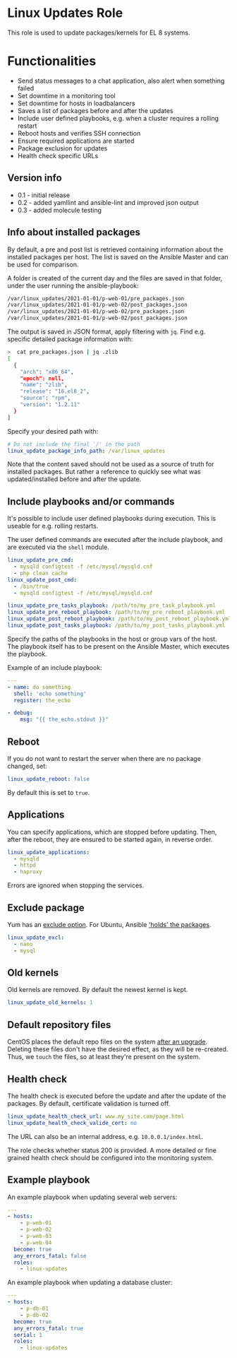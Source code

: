 # Linux Updates Role

This role is used to update packages/kernels for EL 8 systems.

# Functionalities

 * Send status messages to a chat application, also alert when something failed
 * Set downtime in a monitoring tool
 * Set downtime for hosts in loadbalancers
 * Saves a list of packages before and after the updates
 * Include user defined playbooks, e.g. when a cluster requires a rolling restart
 * Reboot hosts and verifies SSH connection
 * Ensure required applications are started
 * Package exclusion for updates
 * Health check specific URLs

## Version info

 * 0.1 - initial release
 * 0.2 - added yamllint and ansible-lint and improved json output
 * 0.3 - added molecule testing

## Info about installed packages

By default, a pre and post list is retrieved containing information about the installed packages per host.
The list is saved on the Ansible Master and can be used for comparison.

A folder is created of the current day and the files are saved in that folder, under the user running the ansible-playbook:

```bash
/var/linux_updates/2021-01-01/p-web-01/pre_packages.json
/var/linux_updates/2021-01-01/p-web-02/post_packages.json
/var/linux_updates/2021-01-01/p-web-02/pre_packages.json
/var/linux_updates/2021-01-01/p-web-02/post_packages.json
```

The output is saved in JSON format, apply filtering with `jq`. Find e.g. specific detailed package information with:

```bash
>  cat pre_packages.json | jq .zlib
[
  {
    "arch": "x86_64",
    "epoch": null,
    "name": "zlib",
    "release": "16.el8_2",
    "source": "rpm",
    "version": "1.2.11"
  }
]
```

Specify your desired path with:

```yaml
# Do not include the final '/' in the path
linux_update_package_info_path: /var/linux_updates
```

Note that the content saved should not be used as a source of truth for installed packages. But rather a reference to quickly see what was updated/installed before and after the update.

## Include playbooks and/or commands

It's possible to include user defined playbooks during execution. This is useable for e.g. rolling restarts.

The user defined commands are executed after the include playbook, and are executed via the `shell` module.
```yaml
linux_update_pre_cmd:
  - mysqld configtest -f /etc/mysql/mysqld.cnf
  - php clean cache
linux_update_post_cmd:
  - /bin/true
  - mysqld configtest -f /etc/mysql/mysqld.cnf

linux_update_pre_tasks_playbook: /path/to/my_pre_task_playbook.yml
linux_update_pre_reboot_playbook: /path/to/my_pre_reboot_playbook.yml
linux_update_post_reboot_playbook: /path/to/my_post_reboot_playbook.yml
linux_update_post_tasks_playbook: /path/to/my_post_tasks_playbook.yml
```

Specify the paths of the playbooks in the host or group vars of the host.
The playbook itself has to be present on the Ansible Master, which executes the playbook.

Example of an include playbook:

```yaml
---
- name: do something
  shell: 'echo something'
  register: the_echo

- debug:
    msg: "{{ the_echo.stdout }}"
```

## Reboot

If you do not want to restart the server when there are no package changed, set:

```yaml
linux_update_reboot: false
```

By default this is set to `true`.

## Applications

You can specify applications, which are stopped before updating. Then, after the reboot, they are ensured to be started again, in reverse order.

```yaml
linux_update_applications:
  - mysqld
  - httpd
  - haproxy
```

Errors are ignored when stopping the services.

## Exclude package

Yum has an [exclude option](https://docs.ansible.com/ansible/latest/modules/yum_module.html#parameter-exclude). For Ubuntu, Ansible ['holds' the packages](https://github.com/ansible/ansible-modules-core/issues/19).

```yaml
linux_update_excl:
  - nano
  - mysql
```

## Old kernels

Old kernels are removed. By default the newest kernel is kept.

```yaml
linux_update_old_kernels: 1
```

## Default repository files

CentOS places the default repo files on the system [after an upgrade](centos-release). Deleting these files don't have the desired effect, as they will be re-created. Thus, we `touch` the files, so at least they're present on the system.

## Health check

The health check is executed before the update and after the update of the packages.
By default, certificate validation is turned off.

```yaml
linux_update_health_check_url: www.my_site.com/page.html
linux_update_health_check_valide_cert: no
```

The URL can also be an internal address, e.g. `10.0.0.1/index.html`.

The role checks whether status 200 is provided. A more detailed or fine grained health check should be configured into the monitoring system.

## Example playbook

An example playbook when updating several web servers:

```yaml
---
- hosts:
    - p-web-01
    - p-web-02
    - p-web-03
    - p-web-04
  become: true
  any_errors_fatal: false
  roles:
    - linux-updates
```

An example playbook when updating a database cluster:

```yaml
---
- hosts:
    - p-db-01
    - p-db-02
  become: true
  any_errors_fatal: true
  serial: 1
  roles:
    - linux-updates
```
